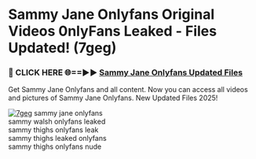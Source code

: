 # Sammy Jane Onlyfans Original Videos 0nlyFans Leaked - Files Updated! (7geg)

<h3>🔴 CLICK HERE 🌐==►► <a href="https://tinyurl.com/2jnfzry5" rel="nofollow">Sammy Jane Onlyfans Updated Files</a></h3>

Get Sammy Jane Onlyfans and all content. Now you can access all videos and pictures of Sammy Jane Onlyfans. New Updated Files 2025!

[![7geg](https://i.imgur.com/GyGTBgg.gif)](https://tinyurl.com/2jnfzry5)
sammy jane onlyfans<br>
sammy walsh onlyfans leaked<br>
sammy thighs onlyfans leak<br>
sammy thighs leaked onlyfans<br>
sammy thighs onlyfans nude